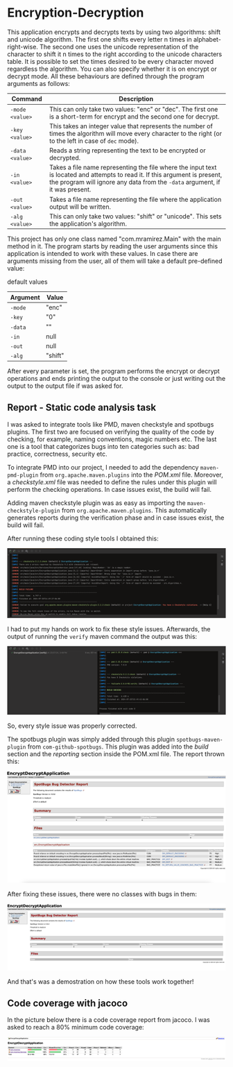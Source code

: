 # Encryption-Decryption

This application encrypts and decrypts texts by using two algorithms: shift and unicode algorithm.
The first one shifts every letter n times in alphabet-right-wise. The second one uses the
unicode representation of the character to shift it n times to the right according to the unicode
characters table. It is possible to set the times desired to be every character moved regardless
the algorithm. You can also specify whether it is on encrypt or decrypt mode. All these behaviours
are defined through the program arguments as follows:

| Command         | Description                                                                                                                                                                                                  |
|-----------------|--------------------------------------------------------------------------------------------------------------------------------------------------------------------------------------------------------------|
| `-mode <value>` | This can only take two values: "enc" or "dec". The first one is a short-term for encrypt and the second one for decrypt.                                                                                     |
| `-key <value>`  | This takes an integer value that represents the number of times the algorithm will move every character to the right (or to the left in case of `dec` mode).                                                 |
| `-data <value>` | Reads a string representing the text to be encrypted or decrypted.                                                                                                                                           |
| `-in <value>`   | Takes a file name representing the file where the input text is located and attempts to read it. If this argument is present, the program will ignore any data from the `-data` argument, if it was present. |
| `-out <value>`  | Takes a file name representing the file where the application output will be written.                                                                                                                        |
| `-alg <value>`  | This can only take two values: "shift" or "unicode". This sets the application's algorithm.                                                                                                                  |


This project has only one class named "com.mramirez.Main" with the main method in it. The program starts by
reading the user arguments since this application is intended to work with these values. In case there
are arguments missing from the user, all of them will take a default pre-defined value:

default values

| Argument | Value   |
|----------|---------|
| `-mode`  | "enc"   |
| `-key`   | "0"     |
| `-data`  | ""      |
| `-in`    | null    |
| `-out`   | null    |
| `-alg`   | "shift" |


After every parameter is set, the program performs the encrypt or decrypt operations and ends printing
the output to the console or just writing out the output to the output file if was asked for.

## Report - Static code analysis task

I was asked to integrate tools like PMD, maven checkstyle and spotbugs plugins. The first two are focused on verifying the quality of the code by checking, for example, naming conventions,
magic numbers etc. The last one is a tool that categorizes bugs into ten categories such as: bad practice, correctness, security etc. 

To integrate PMD into our project, I needed to add the dependency `maven-pmd-plugin` from `org.apache.maven.plugins` into the *POM.xml* file. Moreover, a *checkstyle.xml* file was needed 
to define the rules under this plugin will perform the checking operations. In case issues exist, the build will fail.

Adding maven checkstyle plugin was as easy as importing the `maven-checkstyle-plugin` from `org.apache.maven.plugins`. This automatically generates reports during the verification phase and
in case issues exist, the build will fail.

After running these coding style tools I obtained this: 

![checkstyle plugin report](src/main/resources/checkstyleReport.png)

I had to put my hands on work to fix these style issues. Afterwards, the output of running the `verify` maven command the output was this: 

![output after fixing style issues](src/main/resources/expectedOutput.png)

So, every style issue was properly corrected.

The spotbugs plugin was simply added through this plugin `spotbugs-maven-plugin` from `com-github-spotbugs`. This plugin was added into the *build* section
and the *reporting* section inside the POM.xml file. The report thrown this: 

![spotbugs report](src/main/resources/spotbugsReport.png)

After fixing these issues, there were no classes with bugs in them: 

![expected Spotbug Output](src/main/resources/expectedSpotbugOutput.png)

And that's was a demostration on how these tools work together!

## Code coverage with jacoco

In the picture below there is a code coverage report from jacoco. I was asked to reach a 80% minimum code coverage:

![Jacoco report](src/main/resources/codeCoverageJacoco.png)